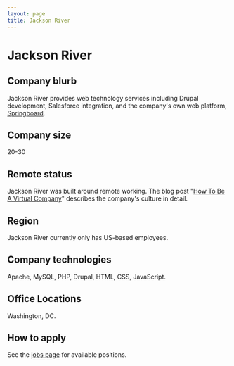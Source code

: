 ```yaml
---
layout: page
title: Jackson River
---
```


# Jackson River

## Company blurb

Jackson River provides web technology services including Drupal development, Salesforce integration, and the company's own web platform, [Springboard](http://jacksonriver.com/springboard).

## Company size

20-30

## Remote status

Jackson River was built around remote working. The blog post "[How To Be A Virtual Company](http://jacksonriver.com/news/how-be-virtual-company)" describes the company's culture in detail.

## Region

Jackson River currently only has US-based employees.

## Company technologies

Apache, MySQL, PHP, Drupal, HTML, CSS, JavaScript.

## Office Locations

Washington, DC.

## How to apply

See the [jobs page](http://jacksonriver.com/about/jobs) for available positions.
